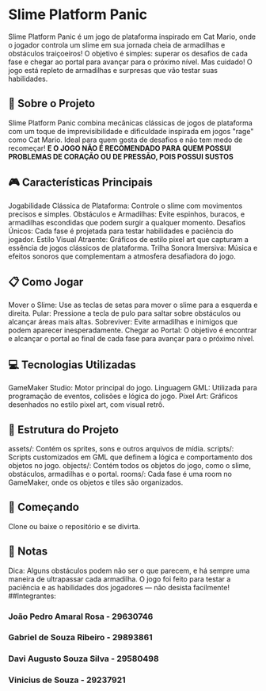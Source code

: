 # Slime Platform Panic
Slime Platform Panic é um jogo de plataforma inspirado em Cat Mario, onde o jogador controla um slime em sua jornada cheia de armadilhas e obstáculos traiçoeiros! O objetivo é simples: superar os desafios de cada fase e chegar ao portal para avançar para o próximo nível. Mas cuidado! O jogo está repleto de armadilhas e surpresas que vão testar suas habilidades.

## 📖 Sobre o Projeto
Slime Platform Panic combina mecânicas clássicas de jogos de plataforma com um toque de imprevisibilidade e dificuldade inspirada em jogos "rage" como Cat Mario. Ideal para quem gosta de desafios e não tem medo de recomeçar! <b>E O JOGO NÃO É RECOMENDADO PARA QUEM POSSUI PROBLEMAS DE CORAÇÃO OU DE PRESSÃO, POIS POSSUI SUSTOS</b>


## 🎮 Características Principais
Jogabilidade Clássica de Plataforma: Controle o slime com movimentos precisos e simples.
Obstáculos e Armadilhas: Evite espinhos, buracos, e armadilhas escondidas que podem surgir a qualquer momento.
Desafios Únicos: Cada fase é projetada para testar habilidades e paciência do jogador.
Estilo Visual Atraente: Gráficos de estilo pixel art que capturam a essência de jogos clássicos de plataforma.
Trilha Sonora Imersiva: Música e efeitos sonoros que complementam a atmosfera desafiadora do jogo.
## 📋 Como Jogar
Mover o Slime: Use as teclas de setas para mover o slime para a esquerda e direita.
Pular: Pressione a tecla de pulo para saltar sobre obstáculos ou alcançar áreas mais altas.
Sobreviver: Evite armadilhas e inimigos que podem aparecer inesperadamente.
Chegar ao Portal: O objetivo é encontrar e alcançar o portal ao final de cada fase para avançar para o próximo nível.
## 💻 Tecnologias Utilizadas
GameMaker Studio: Motor principal do jogo.
Linguagem GML: Utilizada para programação de eventos, colisões e lógica do jogo.
Pixel Art: Gráficos desenhados no estilo pixel art, com visual retrô.
## 📂 Estrutura do Projeto
assets/: Contém os sprites, sons e outros arquivos de mídia.
scripts/: Scripts customizados em GML que definem a lógica e comportamento dos objetos no jogo.
objects/: Contém todos os objetos do jogo, como o slime, obstáculos, armadilhas e o portal.
rooms/: Cada fase é uma room no GameMaker, onde os objetos e tiles são organizados.
## 🚀 Começando
Clone ou baixe o repositório e se divirta.
## 📝 Notas
Dica: Alguns obstáculos podem não ser o que parecem, e há sempre uma maneira de ultrapassar cada armadilha. O jogo foi feito para testar a paciência e as habilidades dos jogadores — não desista facilmente!
##Integrantes:
### João Pedro Amaral Rosa - 29630746
### Gabriel de Souza Ribeiro - 29893861
### Davi Augusto Souza Silva - 29580498
### Vinicius de Souza - 29237921
